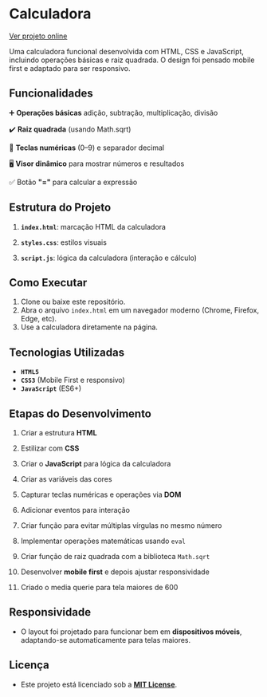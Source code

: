 
# Calculadora 

[Ver projeto online](https://calculadora-cmvf.vercel.app/)

Uma calculadora funcional desenvolvida com HTML, CSS e JavaScript, incluindo operações básicas e raiz quadrada.
 O design foi pensado mobile first e adaptado para ser responsivo.

## Funcionalidades

➕ **Operações básicas** adição, subtração, multiplicação, divisão

✔️️ **Raiz quadrada** (usando Math.sqrt)

🔢 **Teclas numéricas** (0–9) e separador decimal

🖥 **Visor dinâmico** para mostrar números e resultados

✅ Botão **"="** para calcular a expressão

## Estrutura do Projeto

1. **`index.html`**: marcação HTML da calculadora

2. **`styles.css`**: estilos visuais

3. **`script.js`**:  lógica da calculadora (interação e cálculo)

## Como Executar

1. Clone ou baixe este repositório.  
2. Abra o arquivo `index.html` em um navegador moderno (Chrome, Firefox, Edge, etc).  
3. Use a calculadora diretamente na página.

## Tecnologias Utilizadas

- **`HTML5`**  
- **`CSS3`** (Mobile First e responsivo)  
- **`JavaScript`** (ES6+)


##  Etapas do Desenvolvimento

1. Criar a estrutura **HTML**

2. Estilizar com **CSS**

3. Criar o **JavaScript** para lógica da calculadora

4. Criar as variáveis das cores

5. Capturar teclas numéricas e operações via **DOM**

6. Adicionar eventos para interação

7. Criar função para evitar múltiplas vírgulas no mesmo número

8. Implementar operações matemáticas usando `eval`

9. Criar função de raiz quadrada com a biblioteca `Math.sqrt`

10. Desenvolver **mobile first** e depois ajustar responsividade

11. Criado o media querie para tela maiores de 600

##  Responsividade

- O layout foi projetado para funcionar bem em **dispositivos móveis**, adaptando-se automaticamente para telas maiores.

## Licença

- Este projeto está licenciado sob a **[MIT License](LICENSE)**.







